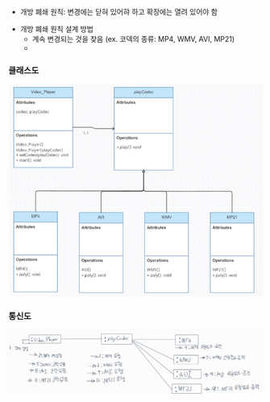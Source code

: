 + 개방 폐쇄 원칙: 변경에는 닫혀 있어햐 하고 확장에는 열려 있어야 함
- 개방 폐쇄 원칙 설계 방법
  - 계속 변경되는 것을 찾음 (ex. 코덱의 종류: MP4, WMV, AVI, MP21)
  - 

### 클래스도
![OCP UML class](./OCP.png)

### 통신도
![OCP UML class](./OCP.jpg)
